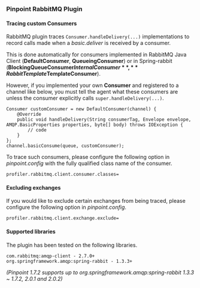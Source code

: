 ### Pinpoint RabbitMQ Plugin

#### Tracing custom Consumers
RabbitMQ plugin traces `Consumer.handleDelivery(...)` implementations to record calls made when a *basic.deliver* is
received by a consumer. 

This is done automatically for consumers implemented in RabbitMQ Java Client (**DefaultConsumer**, **QueueingConsumer**)
or in Spring-rabbit (**BlockingQueueConsumer$InternalConsumer**, **RabbitTemplate$TemplateConsumer**).

However, if you implemented your own **Consumer** and registered to a channel like below, you must tell the agent what
these consumers are unless the consumer explicitly calls `super.handleDelivery(...)`.
```
Consumer customConsumer = new DefaultConsumer(channel) {
    @Override
    public void handleDelivery(String consumerTag, Envelope envelope, AMQP.BasicProperties properties, byte[] body) throws IOException {
        // code
    }
};
channel.basicConsume(queue, customConsumer); 
```
To trace such consumers, please configure the following option in *pinpoint.config* with the fully qualified class name
of the consumer.
```
profiler.rabbitmq.client.consumer.classes=
```

#### Excluding exchanges
If you would like to exclude certain exchanges from being traced, please configure the following option in
*pinpoint.config*.
```
profiler.rabbitmq.client.exchange.exclude=
```

#### Supported libraries
The plugin has been tested on the following libraries.
```
com.rabbitmq:amqp-client - 2.7.0+
org.springframework.amqp:spring-rabbit - 1.3.3+
```
*(Pinpoint 1.7.2 supports up to org.springframework.amqp:spring-rabbit 1.3.3 ~ 1.7.2, 2.0.1 and 2.0.2)*